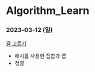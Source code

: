 # Algorithm_Learn
### 2023-03-12 (일)
[귤 고르기](https://school.programmers.co.kr/learn/courses/30/lessons/138476)
- 해시를 사용한 집합과 맵
- 정렬

